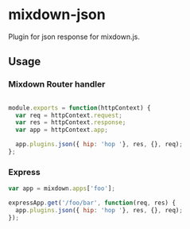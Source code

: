 mixdown-json
============

Plugin for json response for mixdown.js.


## Usage

### Mixdown Router handler

```javascript

module.exports = function(httpContext) {
  var req = httpContext.request;
  var res = httpContext.response;
  var app = httpContext.app;

  app.plugins.json({ hip: 'hop '}, res, {}, req);
};

```

### Express

```javascript
var app = mixdown.apps['foo'];

expressApp.get('/foo/bar', function(req, res) {
  app.plugins.json({ hip: 'hop '}, res, {}, req);
});

```